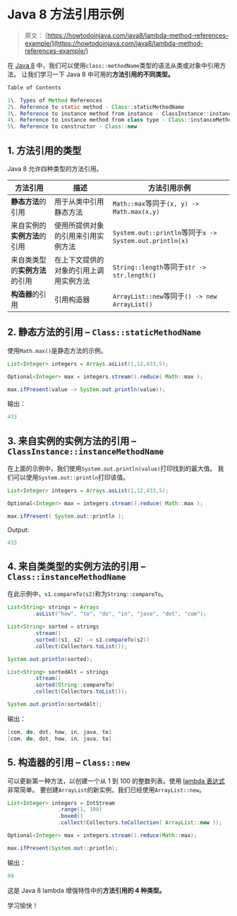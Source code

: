 # Java 8 方法引用示例

> 原文： [https://howtodoinjava.com/java8/lambda-method-references-example/](https://howtodoinjava.com/java8/lambda-method-references-example/)

在 [Java 8](//howtodoinjava.com/java-8-tutorial/) 中，我们可以使用`class::methodName`类型的语法从类或对象中引用方法。 让我们学习一下 Java 8 中可用的**方法引用的不同类型。**

```java
Table of Contents

1\. Types of Method References
2\. Reference to static method - Class::staticMethodName
3\. Reference to instance method from instance - ClassInstance::instanceMethodName
4\. Reference to instance method from class type - Class::instanceMethodName
5\. Reference to constructor - Class::new
```

## 1\. 方法引用的类型

Java 8 允许四种类型的方法引用。

| 方法引用 | 描述 | 方法引用示例 |
| --- | --- | --- |
| **静态方法**的引用 | 用于从类中引用静态方法 | `Math::max`等同于`(x, y) -> Math.max(x,y)` |
| 来自实例的**实例方法**的引用 | 使用所提供对象的引用来引用实例方法 | `System.out::println`等同于`x -> System.out.println(x)` |
| 来自类类型的**实例方法**的引用 | 在上下文提供的对象的引用上调用实例方法 | `String::length`等同于`str -> str.length()` |
| **构造器**的引用 | 引用构造器 | `ArrayList::new`等同于`() -> new ArrayList()` |

## 2\. 静态方法的引用 – `Class::staticMethodName`

使用`Math.max()`是静态方法的示例。

```java
List<Integer> integers = Arrays.asList(1,12,433,5);

Optional<Integer> max = integers.stream().reduce( Math::max ); 

max.ifPresent(value -> System.out.println(value)); 

```

输出：

```java
433
```

## 3\. 来自实例的实例方法的引用 – `ClassInstance::instanceMethodName`

在上面的示例中，我们使用`System.out.println(value)`打印找到的最大值。 我们可以使用`System.out::println`打印该值。

```java
List<Integer> integers = Arrays.asList(1,12,433,5);

Optional<Integer> max = integers.stream().reduce( Math::max ); 

max.ifPresent( System.out::println ); 

```

Output:

```java
433
```

## 4\. 来自类类型的实例方法的引用 – `Class::instanceMethodName`

在此示例中，`s1.compareTo(s2)`称为`String::compareTo`。

```java
List<String> strings = Arrays
		.asList("how", "to", "do", "in", "java", "dot", "com");

List<String> sorted = strings
		.stream()
		.sorted((s1, s2) -> s1.compareTo(s2))
		.collect(Collectors.toList());

System.out.println(sorted);

List<String> sortedAlt = strings
		.stream()
		.sorted(String::compareTo)
		.collect(Collectors.toList());

System.out.println(sortedAlt);

```

输出：

```java
[com, do, dot, how, in, java, to]
[com, do, dot, how, in, java, to]
```

## 5\. 构造器的引用 – `Class::new`

可以更新第一种方法，以创建一个从 1 到 100 的整数列表。使用 [lambda 表达式](//howtodoinjava.com/java8/complete-lambda-expressions-tutorial-in-java/)非常简单。 要创建`ArrayList`的新实例，我们已经使用`ArrayList::new`。

```java
List<Integer> integers = IntStream
				.range(1, 100)
				.boxed()
				.collect(Collectors.toCollection( ArrayList::new ));

Optional<Integer> max = integers.stream().reduce(Math::max); 

max.ifPresent(System.out::println); 

```

输出：

```java
99
```

这是 Java 8 lambda 增强特性中的**方法引用的 4 种类型。**

学习愉快！